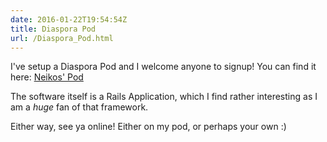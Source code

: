 ```yaml
---
date: 2016-01-22T19:54:54Z
title: Diaspora Pod
url: /Diaspora_Pod.html
---
```


I've setup a Diaspora Pod and I welcome anyone to signup! You can find it here:
[Neikos' Pod](https://pod.neikos.me)


The software itself is a Rails Application, which I find rather interesting as
I am a *huge* fan of that framework.


Either way, see ya online! Either on my pod, or perhaps your own :)

